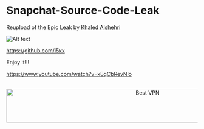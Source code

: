 # Snapchat-Source-Code-Leak

Reupload of the Epic Leak by <a href="https://github.com/i5xx">Khaled Alshehri</a>

![Alt text](https://i.imgur.com/3Cz0sof.png "SnapChat_Leak_2018-by-Jonny-Banana")

https://github.com/i5xx

Enjoy it!!!

https://www.youtube.com/watch?v=xEqCbRevNlo




</BR>

<!-- Banner -->
<div align="center">
<a href="https://www.purevpn.com/order-now.php?aff=44922&amp;a_bid=bbd0f893" target="_blank" ><img src="https://affiliates.purevpn.com/accounts/default1/6hb82wqa2l/bbd0f893.jpg" alt="Best VPN" title="Best VPN" width="728" height="90" /></a>
</BR></BR>
</div>


